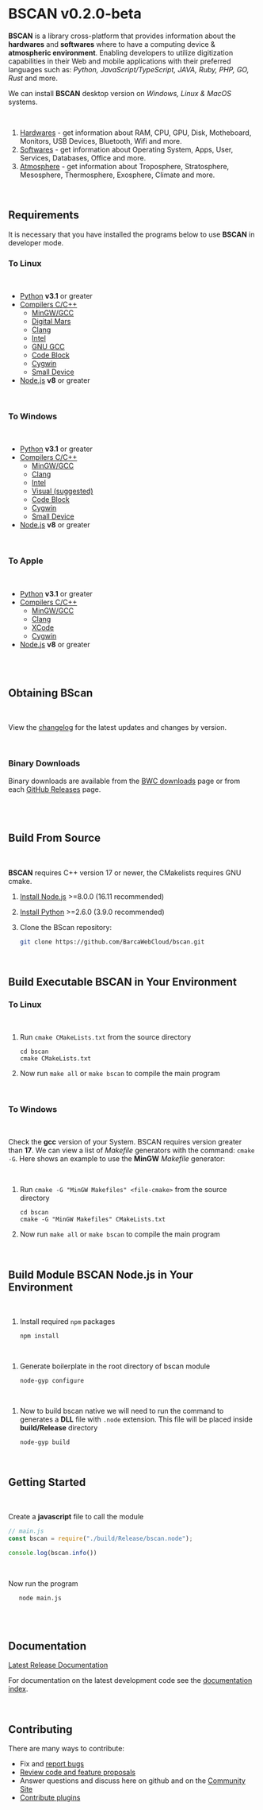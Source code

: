 # BSCAN v0.2.0-beta

**BSCAN** is a library cross-platform that provides information about the **hardwares** and **softwares** where to have a computing device & **atmospheric environment**. Enabling developers to utilize digitization capabilities in their Web and mobile applications with their preferred languages ​​such as: *Python, JavaScript/TypeScript, JAVA, Ruby, PHP, GO, Rust* and more.

We can install **BSCAN** desktop version on *Windows, Linux & MacOS* systems.

<br>

1. [Hardwares](/docs/hwares/intro.md) - get information about RAM, CPU, GPU, Disk, Motheboard, Monitors, USB Devices, Bluetooth, Wifi and more.
2. [Softwares](/docs/swares/intro.md) - get information about Operating System, Apps, User, Services, Databases, Office and more.
3. [Atmosphere](/docs/atmosphere/intro.md) - get information about Troposphere, Stratosphere, Mesosphere, Thermosphere, Exosphere, Climate and more.

<br>

## Requirements

It is necessary that you have installed the programs below to use **BSCAN** in developer mode.

### To Linux

<br>

- [Python](https://www.python.org/) **v3.1** or greater
- [Compilers C/C++](https://school.barca.com/edu/ti/overview/c++/compiler/intro.html) 
  - [MinGW/GCC](https://www.mingw-w64.org)
  - [Digital Mars](https://www.digitalmars.com/d/2.0/dmd-linux.html)
  - [Clang](https://clang.llvm.org)
  - [Intel](https://www.intel.com/content/www/us/en/developer/tools/oneapi/dpc-compiler.html)
  - [GNU GCC](http://gcc.gnu.org)
  - [Code Block](https://wiki.codeblocks.org/index.php/Installing_a_supported_compiler)
  - [Cygwin](http://www.cygwin.org)
  - [Small Device](https://sdcc.sourceforge.net)
- [Node.js](https://nodejs.org/) **v8** or greater

<br>

### To Windows

<br>

- [Python](https://www.python.org/) **v3.1** or greater
- [Compilers C/C++](https://school.barca.com/edu/ti/overview/c++/compiler/intro.html) 
  - [MinGW/GCC](https://www.mingw-w64.org)
  - [Clang](https://clang.llvm.org)
  - [Intel](https://www.intel.com/content/www/us/en/developer/tools/oneapi/dpc-compiler.html)
  - [Visual (suggested)](https://visualstudio.microsoft.com/vs/features/cplusplus)
  - [Code Block](https://wiki.codeblocks.org/index.php/Installing_a_supported_compiler)
  - [Cygwin](http://www.cygwin.org)
  - [Small Device](https://sdcc.sourceforge.net)
- [Node.js](https://nodejs.org/) **v8** or greater
  
<br>

### To Apple

<br>

- [Python](https://www.python.org/) **v3.1** or greater
- [Compilers C/C++](https://school.barca.com/edu/ti/overview/c++/compiler/intro.html) 
  - [MinGW/GCC](https://www.mingw-w64.org)
  - [Clang](https://clang.llvm.org)
  - [XCode](https://wiki.xcode.org/index.php/Installing_a_supported_compiler)
  - [Cygwin](http://www.cygwin.org)
- [Node.js](https://nodejs.org/) **v8** or greater

<br>
<br>

## Obtaining BScan

<br>

View the [changelog](/CHANGELOG.md) for the latest updates and changes by version.

<br>

### Binary Downloads

Binary downloads are available from the [BWC downloads](https://cloud.barca.com/downloads)
page or from each [GitHub Releases](https://github.com/BarcaWebCloud/bscan/releases) page.


<br>
<br>

## Build From Source

<br>

**BSCAN** requires C++ version 17 or newer, the CMakelists requires GNU cmake.

  1. [Install Node.js](https://nodejs.org/) >=8.0.0 (16.11 recommended)
  2. [Install Python](https://www.python.org/downloads/) >=2.6.0 (3.9.0 recommended)
  3. Clone the BScan repository:
    
      ```sh
      git clone https://github.com/BarcaWebCloud/bscan.git
      ```

<br>

## Build Executable BSCAN in Your Environment

### To Linux

<br>

  1. Run `cmake CMakeLists.txt` from the source directory

      ```shell
      cd bscan
      cmake CMakeLists.txt
      ```
  2. Now run `make all` or `make bscan` to compile the main program

<br>

### To Windows

<br>

Check the **gcc** version of your System. BSCAN requires version greater than **17**.
We can view a list of *Makefile* generators with the command: `cmake -G`.
Here shows an example to use the **MinGW** *Makefile* generator:

<br>

  1. Run `cmake -G "MinGW Makefiles" <file-cmake>` from the source directory

      ```shell
      cd bscan
      cmake -G "MinGW Makefiles" CMakeLists.txt
      ```
  2. Now run `make all` or `make bscan` to compile the main program

<br>

## Build Module BSCAN Node.js in Your Environment

<br>
  
  1. Install required `npm` packages 
   

      ```shell
      npm install
      ```
<br>

  1. Generate boilerplate in the root directory of bscan module


      ```shell
      node-gyp configure

      ```
<br>
  
  1. Now to build bscan native we will need to run the command to generates a **DLL** file with `.node` extension. This file will be placed inside **build/Release** directory


      ```shell
      node-gyp build
      ```

<br>

## Getting Started

<br>

Create a **javascript** file to call the module


```js
// main.js
const bscan = require("./build/Release/bscan.node");

console.log(bscan.info())
```

<br>

Now run the program

```shell
   node main.js
```

<br>
<br>

## Documentation

[Latest Release Documentation](https://cloud.barca.com/docs/bscan/latest/)

For documentation on the latest development code see the [documentation index](/docs).

<br>

## Contributing

There are many ways to contribute:

- Fix and [report bugs](https://github.com//BarcaWebCloud/bscan/issues/new)
- [Review code and feature proposals](https://github.com/BarcaWebCloud/bscan/pulls)
- Answer questions and discuss here on github and on the [Community Site](https://opensource.barca.com/)
- [Contribute plugins](CONTRIBUTING.md)
